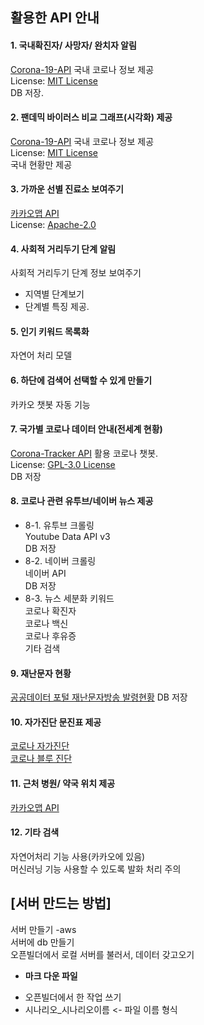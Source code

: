 ## 활용한 API 안내

#### 1. 국내확진자/ 사망자/ 완치자 알림
[Corona-19-API](https://github.com/dhlife09/Corona-19-API) 국내 코로나 정보 제공 <br>
License: [MIT License](https://github.com/dhlife09/Corona-19-API/blob/master/LICENSE) <br>
DB 저장.

#### 2. 팬데믹 바이러스 비교 그래프(시각화) 제공
[Corona-19-API](https://github.com/dhlife09/Corona-19-API) 국내 코로나 정보 제공 <br>
License: [MIT License](https://github.com/dhlife09/Corona-19-API/blob/master/LICENSE) <br>
국내 현황만 제공

#### 3. 가까운 선별 진료소 보여주기
[카카오맵 API](https://apis.map.kakao.com/) <br>
License: [Apache-2.0](http://www.apache.org/licenses/LICENSE-2.0) 

#### 4. 사회적 거리두기 단계 알림
사회적 거리두기 단계 정보 보여주기 <br>
* 지역별 단계보기
* 단계별 특징 제공.

#### 5. 인기 키워드 목록화
자연어 처리 모델

#### 6. 하단에 검색어 선택할 수 있게 만들기
카카오 챗봇 자동 기능

#### 7. 국가별 코로나 데이터 안내(전세계 현황)
[Corona-Tracker API](https://github.com/Kamaropoulos/COVID19Py/blob/master/README.md#about) 활용 코로나 챗봇. <br>
License: [GPL-3.0 License](https://github.com/Kamaropoulos/COVID19Py/blob/master/LICENSE) <br>
DB 저장

#### 8. 코로나 관련 유투브/네이버 뉴스 제공
* 8-1. 유투브 크롤링 <br>
    Youtube Data API v3 <br>
    DB 저장
* 8-2. 네이버 크롤링 <br>
    네이버 API <br>
    DB 저장
* 8-3. 뉴스 세분화 키워드 <br>
    코로나 확진자 <br>
    코로나 백신 <br>
    코로나 후유증 <br>
    기타 검색 <br>

#### 9. 재난문자 현황
[공공데이터 포털 재난문자방송 발령현황](https://www.data.go.kr/data/3058822/openapi.do) 
DB 저장

#### 10. 자가진단 문진표 제공
[코로나 자가진단](http://aiselftest.com/covid/) <br>
[코로나 블루 진단](https://dongguk.webex.com/meet/pr2018112168)

#### 11. 근처 병원/ 약국 위치 제공
[카카오맵 API](https://apis.map.kakao.com/)

#### 12. 기타 검색
자연어처리 기능 사용(카카오에 있음)<br>
머신러닝 기능 사용할 수 있도록 발화 처리 주의

## [서버 만드는 방법]
서버 만들기 -aws<br>
서버에 db 만들기 <br>
오픈빌더에서 로컬 서버를 불러서, 데이터 갖고오기 <br>

* <b>마크 다운 파일 </b>
- 오픈빌더에서 한 작업 쓰기
- 시나리오_시나리오이름 <- 파일 이름 형식

